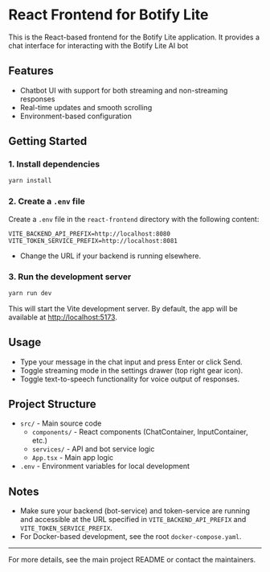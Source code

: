 # React Frontend for Botify Lite

This is the React-based frontend for the Botify Lite application. It provides a chat interface for interacting with the Botify Lite AI bot

## Features

- Chatbot UI with support for both streaming and non-streaming responses
- Real-time updates and smooth scrolling
- Environment-based configuration

## Getting Started

### 1. Install dependencies

```bash
yarn install

```

### 2. Create a `.env` file

Create a `.env` file in the `react-frontend` directory with the following content:

```text
VITE_BACKEND_API_PREFIX=http://localhost:8080
VITE_TOKEN_SERVICE_PREFIX=http://localhost:8081
```

- Change the URL if your backend is running elsewhere.

### 3. Run the development server

```bash
yarn run dev
```

This will start the Vite development server. By default, the app will be available at [http://localhost:5173](http://localhost:5173).

## Usage

- Type your message in the chat input and press Enter or click Send.
- Toggle streaming mode in the settings drawer (top right gear icon).
- Toggle text-to-speech functionality for voice output of responses.

## Project Structure

- `src/` - Main source code
  - `components/` - React components (ChatContainer, InputContainer, etc.)
  - `services/` - API and bot service logic
  - `App.tsx` - Main app logic
- `.env` - Environment variables for local development

## Notes

- Make sure your backend (bot-service) and token-service are running and accessible at the URL specified in `VITE_BACKEND_API_PREFIX` and `VITE_TOKEN_SERVICE_PREFIX`.
- For Docker-based development, see the root `docker-compose.yaml`.

---

For more details, see the main project README or contact the maintainers.

